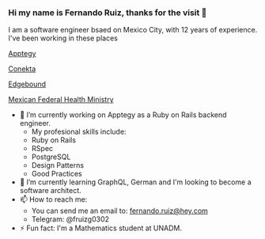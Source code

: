 ### Hi my name is Fernando Ruiz, thanks for the visit 👋

I am a software engineer bsaed on Mexico City, with 12 years of experience. I've been working in these places

[Apptegy](https://conekta.com/)

[Conekta](https://conekta.com/)

[Edgebound](https://conekta.com/)

[Mexican Federal Health Ministry](https://www.gob.mx/salud)


- 🔭 I’m currently working on Apptegy as a Ruby on Rails backend engineer.
  - My profesional skills include: 
   - Ruby on Rails
   - RSpec
   - PostgreSQL
   - Design Patterns
   - Good Practices
- 🌱 I’m currently learning GraphQL, German and I'm looking to become a software architect.
- 📫 How to reach me:
  - You can send me an email to: fernando.ruiz@hey.com
  - Telegram: @fruizg0302
- ⚡ Fun fact: I'm a Mathematics student at UNADM.

